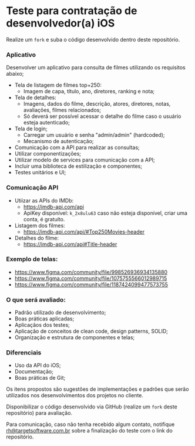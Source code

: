 # Teste para contratação de desenvolvedor(a) iOS

Realize um `fork` e suba o código desenvolvido dentro deste repositório.

### Aplicativo
 Desenvolver um aplicativo para consulta de filmes utilizando os requisitos abaixo;
  - Tela de listagem de filmes top+250:
    - Imagem de capa, título, ano, diretores, ranking e nota;
  - Tela de detalhes:
    - Imagens, dados do filme, descrição, atores, diretores, notas, avaliações, filmes relacionados;
    - Só deverá ser possível acessar o detalhe do filme caso o usuário esteja autenticado;
  - Tela de login;
    - Carregar um usuário e senha "admin/admin" (hardcoded);
    - Mecanismo de autenticação;
  - Comunicação com a API para realizar as consultas;
  - Utilizar componentizações;
  - Utilizar modelo de services para comunicação com a API;
  - Incluir uma biblioteca de estilização e componentes;
  - Testes unitários e UI;

### Comunicação API
  - Utiizar as APIs do IMDb:
    - https://imdb-api.com/api
    - ApiKey disponível: `k_2x8ulu63` caso não esteja disponível, criar uma conta, é gratuíto.
  - Listagem dos filmes:
    - https://imdb-api.com/api/#Top250Movies-header
  - Detalhes do filme:
    - https://imdb-api.com/api#Title-header

### Exemplo de telas:
- https://www.figma.com/community/file/998526936934135880
- https://www.figma.com/community/file/1075755566012989715
- https://www.figma.com/community/file/1187424099477573755

### O que será avaliado:
  - Padrão utilizado de desenvolvimento;
  - Boas práticas aplicadas;
  - Aplicaçãos dos testes;
  - Aplicação de conceitos de clean code, design patterns, SOLID;
  - Organização e estrutura de componentes e telas;

### Diferenciais
  - Uso da API do iOS;
  - Documentação;
  - Boas práticas de Git;

Os itens propostos são sugestões de implementações e padrões que serão utilizados nos desenvolvimentos dos projetos no cliente.

Disponibilizar o código desenvolvido via GitHub (realize um `fork` deste repositório) para avaliação. 

Para comunicação, caso não tenha recebido algum contato, notifique rh@targetsoftware.com.br sobre a finalização do teste com o link do repositório.
